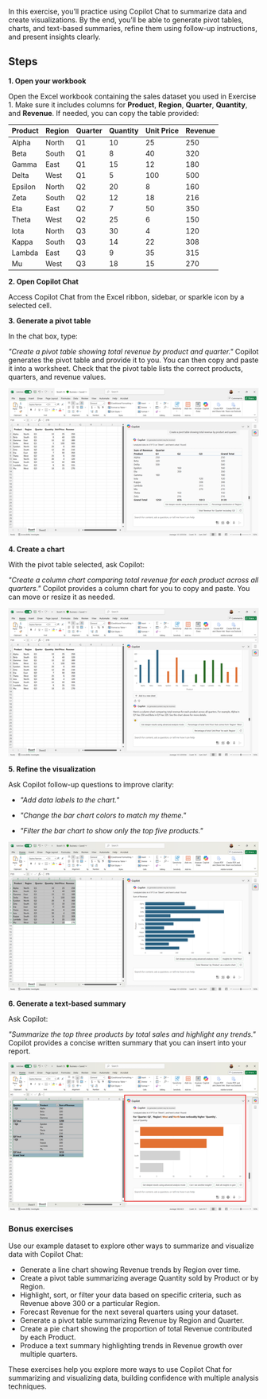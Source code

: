 In this exercise, you’ll practice using Copilot Chat to summarize data and create visualizations. By the end, you’ll be able to generate pivot tables, charts, and text-based summaries, refine them using follow-up instructions, and present insights clearly.

## Steps

**1. Open your workbook**

Open the Excel workbook containing the sales dataset you used in Exercise 1. Make sure it includes columns for **Product**, **Region**, **Quarter**, **Quantity**, and **Revenue**. If needed, you can copy the table provided:

| Product  | Region | Quarter | Quantity | Unit Price | Revenue |
|----------|--------|---------|----------|------------|---------|
| Alpha    | North  | Q1      | 10       | 25         | 250     |
| Beta     | South  | Q1      | 8        | 40         | 320     |
| Gamma    | East   | Q1      | 15       | 12         | 180     |
| Delta    | West   | Q1      | 5        | 100        | 500     |
| Epsilon  | North  | Q2      | 20       | 8          | 160     |
| Zeta     | South  | Q2      | 12       | 18         | 216     |
| Eta      | East   | Q2      | 7        | 50         | 350     |
| Theta    | West   | Q2      | 25       | 6          | 150     |
| Iota     | North  | Q3      | 30       | 4          | 120     |
| Kappa    | South  | Q3      | 14       | 22         | 308     |
| Lambda   | East   | Q3      | 9        | 35         | 315     |
| Mu       | West   | Q3      | 18       | 15         | 270     |

**2. Open Copilot Chat**

Access Copilot Chat from the Excel ribbon, sidebar, or sparkle icon by a selected cell.

**3. Generate a pivot table**

In the chat box, type:

*"Create a pivot table showing total revenue by product and quarter."*
Copilot generates the pivot table and provide it to you. You can then copy and paste it into a worksheet. Check that the pivot table lists the correct products, quarters, and revenue values.

[![A screenshot of a pivot table request in Copilot Chat and the pivot table generated in Excel.](../media/table-inline.png)](../media/table-expanded.png#lightbox)

**4. Create a chart**

With the pivot table selected, ask Copilot:

*"Create a column chart comparing total revenue for each product across all quarters."*
Copilot provides a column chart for you to copy and paste. You can move or resize it as needed.

[![A screenshot of a bar chart request in Copilot Chat and the chart generated in Excel.](../media/lines-inline.png)](../media/lines-expanded.png#lightbox)

**5. Refine the visualization**

Ask Copilot follow-up questions to improve clarity:

- *"Add data labels to the chart."*

- *"Change the bar chart colors to match my theme."*

- *"Filter the bar chart to show only the top five products."*

[![A screenshot of a bar chart filtered in Copilot Chat to show only the top five products provided in the table.](../media/narrow-inline.png)](../media/narrow-expanded.png#lightbox)

**6. Generate a text-based summary**

Ask Copilot:

*"Summarize the top three products by total sales and highlight any trends."*
Copilot provides a concise written summary that you can insert into your report.

[![A screenshot of Copilot Chat showing a summary of the top three products by total sales, highlighting trends in the data.](../media/analysis-inline.png)](../media/analysis-expanded.png#lightbox)

### Bonus exercises

Use our example dataset to explore other ways to summarize and visualize data with Copilot Chat:

- Generate a line chart showing Revenue trends by Region over time.
- Create a pivot table summarizing average Quantity sold by Product or by Region.
- Highlight, sort, or filter your data based on specific criteria, such as Revenue above 300 or a particular Region.
- Forecast Revenue for the next several quarters using your dataset.
- Generate a pivot table summarizing Revenue by Region and Quarter.
- Create a pie chart showing the proportion of total Revenue contributed by each Product.
- Produce a text summary highlighting trends in Revenue growth over multiple quarters.

These exercises help you explore more ways to use Copilot Chat for summarizing and visualizing data, building confidence with multiple analysis techniques.